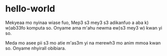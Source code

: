 # hello-world

Mekyeaa mo nyinaa wiase fuo,
Mep3 s3 mey3 s3 adikanfuo a aba k) w)ab33fo komputa so.
Onyame ama m'ahu newma ew)s3 mey3 w) kwan yi so.

Meda mo asee pii s3 mo atie m'as3m yi na merewh3 mo anim mmoa kwan so.
Onyame nhyirall obibiara.
